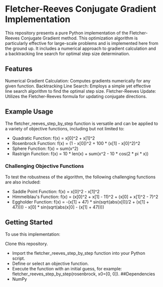 
# Fletcher-Reeves Conjugate Gradient Implementation
This repository presents a pure Python implementation of the Fletcher-Reeves Conjugate Gradient method. This optimization algorithm is particularly effective for large-scale problems and is implemented here from the ground up. It includes a numerical approach to gradient calculation and a backtracking line search for optimal step size determination.

## Features
Numerical Gradient Calculation: Computes gradients numerically for any given function.
Backtracking Line Search: Employs a simple yet effective line search algorithm to find the optimal step size.
Fletcher-Reeves Update: Utilizes the Fletcher-Reeves formula for updating conjugate directions.

## Example Usage
The fletcher_reeves_step_by_step function is versatile and can be applied to a variety of objective functions, including but not limited to:

* Quadratic Function: f(x) = x[0]^2 + x[1]^2
* Rosenbrock Function: f(x) = (1 - x[0])^2 + 100 * (x[1] - x[0]^2)^2
* Sphere Function: f(x) = sum(x^2)
* Rastrigin Function: f(x) = 10 * len(x) + sum(x^2 - 10 * cos(2 * pi * x))
### Challenging Objective Functions
To test the robustness of the algorithm, the following challenging functions are also included:

* Saddle Point Function: f(x) = x[0]^2 - x[1]^2
* Himmelblau's Function: f(x) = (x[0]^2 + x[1] - 11)^2 + (x[0] + x[1]^2 - 7)^2
* Eggholder Function: f(x) = -(x[1] + 47) * sin(sqrt(abs(x[0]/2 + (x[1] + 47)))) - x[0] * sin(sqrt(abs(x[0] - (x[1] + 47))))
## Getting Started
To use this implementation:

Clone this repository.
* Import the fletcher_reeves_step_by_step function into your Python script.
* Define or select an objective function.
* Execute the function with an initial guess, for example: fletcher_reeves_step_by_step(rosenbrock, x0=[0, 0]).
##Dependencies
* NumPy
